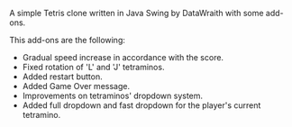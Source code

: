 A simple Tetris clone written in Java Swing by DataWraith with some add-ons.

This add-ons are the following:

* Gradual speed increase in accordance with the score.
* Fixed rotation of 'L' and 'J' tetraminos.
* Added restart button.
* Added Game Over message.
* Improvements on tetraminos' dropdown system.
* Added full dropdown and fast dropdown for the player's current tetramino.
